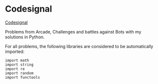 # Codesignal

[Codesignal](https://codesignal.com/)

Problems from Arcade, Challenges and battles against Bots with my solutions in Python.

For all problems, the following libraries are considered to be automatically imported:

```
import math
import string
import re
import random
import functools
```


